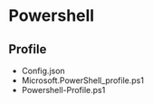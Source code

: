 # Powershell

## Profile

* Config.json
* Microsoft.PowerShell_profile.ps1
* Powershell-Profile.ps1
